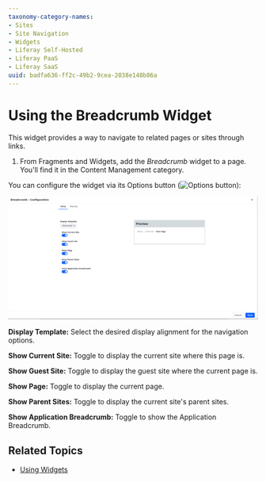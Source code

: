 ```yaml
---
taxonomy-category-names:
- Sites
- Site Navigation
- Widgets
- Liferay Self-Hosted
- Liferay PaaS
- Liferay SaaS
uuid: badfa636-ff2c-49b2-9cea-2038e148b86a
---
```


# Using the Breadcrumb Widget 

This widget provides a way to navigate to related pages or sites through links.

1. From Fragments and Widgets, add the *Breadcrumb* widget to a page. You'll find it in the Content Management category. 

You can configure the widget via its Options button (![Options button](../../images/icon-options.png)): 

![The configuration window has four different tabs.](./using-the-breadcrumb-widget/images/01.png)

**Display Template:** Select the desired display alignment for the navigation options.

**Show Current Site:** Toggle to display the current site where this page is. 

**Show Guest Site:** Toggle to display the guest site where the current page is.

**Show Page:** Toggle to display the current page.

**Show Parent Sites:** Toggle to display the current site's parent sites.

**Show Application Breadcrumb:** Toggle to show the Application Breadcrumb.

## Related Topics

* [Using Widgets](../../site-building/creating-pages/page-fragments-and-widgets/using-widgets.md)

